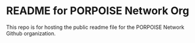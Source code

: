 # README for PORPOISE Network Org

This repo is for hosting the public readme file for the PORPOISE Network Github organization.
